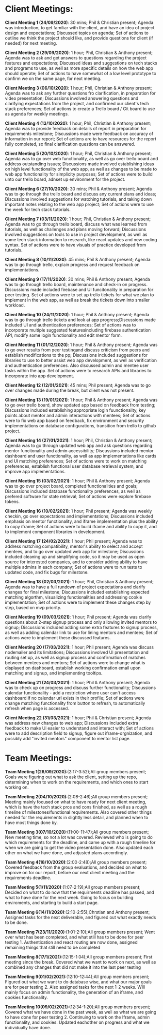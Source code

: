 # Client Meetings:

**Client Meeting 1 (24/09/2020)**: 30 mins; Phil & Christian present; Agenda was introduction, to get familiar with the client, and have an idea of project design and expectations; Discussed topics on agenda; Set of actions to outline we think the project should like, and provide questions for client (if needed) for next meeting.

**Client Meeting 2 (29/09/2020)**: 1 hour; Phil, Christian & Anthony present; Agenda was to ask and get answers to questions regarding the project features and expectations; Discussed ideas and suggestions on tech stacks and programs to use, as well as more specific details on how the web app should operate; Set of actions to have somewhat of a low level prototype to confirm we on the same page, for next meeting.

**Client Meeting 3 (06/10/2020)**: 1 hour; Phil, Christian & Anthony present; Agenda was to ask any further questions fro clarification, in preparation for video presentation; Discussions involved answering questions and clarifying expectations from the project, and confirmed our client's tech stack preferences; Set of actions to create a Trello board / Git board to use as agenda for weekly meetings.

**Client Meeting 4 (13/10/2020)**: 1 hour; Phil, Christian & Anthony present; Agenda was to provide feedback on details of report in preparation for requirements milestone; Discussions made were feedback on accuracy of information in our report; Set of actions are to have resources for the report fully completed, so final clarification questions can be answered.

**Client Meeting 5 (20/10/2020)**: 1 hour; Phil, Christian & Anthony present; Agenda was to go over web functionality, as well as go over trello board and address outstanding issues; Discussions made involved establishing ideas on high level functionality of the web app, as well as changes to be made to web app functionality for simplicity purposes; Set of actions were to build unto our trello board, adnset up environment for the project.

**Client Meeting 6 (27/10/2020)**: 30 mins; Phil & Anthony present; Agenda was to go through the trello board and discuss any current plans and ideas; Discussions involved suggestions for watching tutorials, and taking down important notes relating to the web app project; Set of actions were to use the week for tech stack tutorials.

**Client Meeting 7 (03/11/2020)**: 1 hour; Phil, Christian & Anthony present; Agenda was to go through trello board, discuss what was learned from tutorials, as well as challenges and plans moving forward; Discussions involved suggestions on tools to use in project development, as well as some tech stack information to research, like react updates and new coding syntax. Set of actions were to have visuals of practice developed from tutorials.

**Client Meeting 8 (10/11/2020)**: 45 mins; Phil & Anthony present; Agenda was to go through trello, explain progress and request feedback on implementations.

**Client Meeting 9 (17/11/2020)**: 30 mins; Phil & Anthony present; Agenda was to go through trello board, maintenance and check-in on progress. Discussions made included firebase and UI funcitonality in preparation for peer testing. Set of actions were to set up trello tickets for what we plan to implement in the web app, as well as break the tickets down into smaller workload.

**Client Meeting 10 (24/11/2020)**: 1 hour; Phil & Anthony present; Agenda was to go through trello tickets and look at app progress;Discussions made included UI and authentication preferences; Set of actions was to incorporate multiple suggested featuresincluding firebase authentication API, modify some login functionality and edit mentor form.

**Client Meeting 11 (01/12/2020)**: 1 hour; Phil & Anthony present; Agenda was to go over results from peer testingand discuss criticism from peers and establish modifications to the pp; Discussions included suggestions for libraries to use to better assist web app development, as well as verification and authentication preferences. Also discussed admin and mentee user tasks within the app. Set of actions were to research APIs and libraries to incorporate into app development.

**Client Meeting 12 (12/01/2021)**: 45 mins; Phil present; Agenda was to go over changes made during the break, but client was not present.

**Client Meeting 13 (19/01/2021)**: 1 hour; Phil & Anthony present; Agenda was to go over trello board, show updated app based on feedback from testing; Discussions included establishing appropriate login fuunctionality, key points about mentor and admin interactions with mentees; Set of actions were to fix web app based on feedback, fix environment and security implementations on database configurations, transition from trello to github project.

**Client Meeting 14 (27/01/2021)**: 1 hour; Phil, Christian & Anthony present; Agenda was to go through updated web app and ask questions regarding mentor funcitonality and admin accessibility; Discussions included mentor dashboard and user functionality, as well as app implementations like cards and UI matching preferences; Set of actions were to work on matching preferences, establish functional user database retrieval system, and improve app implementations.

**Client Meeting 15 (03/02/2021)**: 1 hour; Phil & Anthony present; Agenda was to go over project board, completed functionalities and goals; Discussions included database functionality preferences, as well as prefered software for state retrieval; Set of actions were explore firebase tokens.

**Client Meeting 16 (10/02/2021)**: 1 hour; Phil present; Agenda was weekly checkin, go over expectations and implementations; Discussions included emphasis on mentor functionality, and iframe implementation plus the ability to copy iframe; Set of actions were to build iframe and ability to copy it, and to implement component libraries in development.

**Client Meeting 17 (24/02/2021)**: 1 hour; Phil present; Agenda was to address matching compatibility, mentor's ability to select and accept mentees, and to go over updated web app for milestone; Discussions included cleaning up and simplifying code, so it may be used as open source for interested companies, and to consider adding ability to have multiple admins in each company; Set of actions were to run tests to updated code, and fix bugs for milestone.

**Client Meeting 18 (02/03/2021)**: 1 hour; Phil, Christian & Anthony present; Agenda was to have a full rundown of project expectations and clarify changes for final milestone; Discussions included establishing expected matching algorthm, visualizing functionalities and addressing cookie implementation; Set of actions were to implement these changes step by step, based on mvp priority.

**Client Meeting 19 (09/03/2021)**: 1 hour; Phil present; Agenda was clarify questions about 2-step signup process and only allowing invited mentors to signup; Discussions included adding some extra features to signup process, as well as adding calendar link to use for lining mentors and mentees; Set of actions were to implement these discussed features.

**Client Meeting 20 (17/03/2021)**: 1 hour; Phil present; Agenda was discuss nodemailer and its limitations; Discussions involved UI presentation and routing set up, as well as signup process and confirmation of matches between mentees and mentors; Set of actions were to change what is displayed on dashboard, establish working confirmation email upon matching and signup, and implementing tooltips.

**Client Meeting 21 (24/03/2021)**: 1 hour; Phil & Anthony present; Agenda was to check up on progress and discuss further functionality; Discussions calendar functionality - add a restriction where user can't access dashboard if no calendar url exists in their profile; Set of actions were change matching functionality from button to refresh, to automatically refresh when page is accessed.

**Client Meeting 22 (31/03/2021)**: 1 hour; Phil & Christian present; Agenda was address new changes to web app; Discussions included extra feedback to make UI easier to understand and interact with; Set of actions were to add description field to signup, figure out iframe-orgnization, and possibly add "invited mentors" component to mentor list page.

# Team Meetings:

**Team Meeting 1(28/09/2020)**:(2:17-3:52);All group members present; Goals were figuring out what to ask the client, setting up the repo, determining when to work on the requirements, and which ones to start working on.

**Team Meeting 2(04/10/2020)**:(2:08-2:46);All group members present; Meeting mainly focused on what to have ready for next client meeting, which is have the tech stack pros and cons finished, as well as a rough timeline of milestones/functional requirements. Also covered other things needed for the requirements in slightly less detail, and planned when to have most things done by.

**Team Meeting 3(07/10/2020)**:(11:00-11:47);All group members present; New meeting time, so not a lot was covered. Reviewed who is going to do which requirements for the deadline, and came up with a rough timeline for when we are going to get the video presentation done. Also updated each other on what we have done, and adjusted plans accordingly.

**Team Meeting 4(18/10/2020)**:(2:00-2:48);All group members present; Covered feedback from the group evaluations, and decided on what to improve on for our report, before our next client meeting and the requirements deadline.

**Team Meeting 5(1/11/2020)**:(1:07-2:19);All group members present; Decided on what to do now that the requirments deadline has passed, and what to have done for the next week. Going to focus on building enviroments, and starting to build a start page.

**Team Meeting 6(14/11/2020)**:(2:10-2:55);Chrstian and Anthony present; Assigned tasks for the next deliverable, and figured out what exactly needs to be done.

**Team Meeting 7(23/11/2020)**:(1:01-2:10);All group members present; Went over what has been completed, and what still has to be done for peer testing 1. Authentication and react routing are now done, assigned remaining things that still need to be completed

**Team Meeting 8(17/1/2021)**:(12:15-1:04);All group members present; First meeting since the break. Covered what we want to work on next, as well as combined any changes that did not make it into the last peer testing

**Team Meeting 9(01/02/2021)**:(12:10-12:44);All group members present; Figured out what we want to do database wise, and what our major goals are for peer testing 2. Also assigned tasks for the next 1-2 weeks. Will mainly focus on admin functionality, the generation of an iframe, and cookies functionality.

**Team Meeting 10(09/02/2021)**:(12:34-1:20);All group members present; Covered what we have done in the past week, as well as what we are going to have done for peer testing 2. Continuing to work on the Iframe, admin functionality, and cookies. Updated eachother on progress and what we individually have done.
